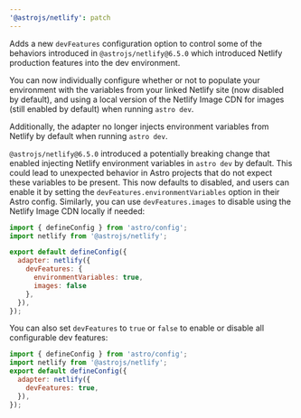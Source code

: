 ```yaml
---
'@astrojs/netlify': patch
---
```


Adds a new `devFeatures` configuration option to control some of the behaviors introduced in `@astrojs/netlify@6.5.0` which introduced Netlify production features into the dev environment.

You can now individually configure whether or not to populate your environment with the variables from your linked Netlify site (now disabled by default), and using a local version of the Netlify Image CDN for images (still enabled by default) when running `astro dev`.

Additionally, the adapter no longer injects environment variables from Netlify by default when running `astro dev`.

`@astrojs/netlify@6.5.0` introduced a potentially breaking change that enabled injecting Netlify environment variables in `astro dev` by default. This could lead to unexpected behavior in Astro projects that do not expect these variables to be present. This now defaults to disabled, and users can enable it by setting the `devFeatures.environmentVariables` option in their Astro config. Similarly, you can use `devFeatures.images` to disable using the Netlify Image CDN locally if needed:

```js
import { defineConfig } from 'astro/config';
import netlify from '@astrojs/netlify';

export default defineConfig({
  adapter: netlify({
    devFeatures: {
      environmentVariables: true,
      images: false
    },
  }),
});
```

You can also set `devFeatures` to `true` or `false` to enable or disable all configurable dev features:

```js
import { defineConfig } from 'astro/config';
import netlify from '@astrojs/netlify';
export default defineConfig({
  adapter: netlify({
    devFeatures: true,
  }),
});
```
